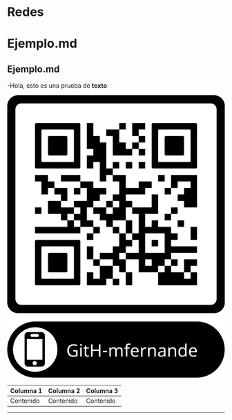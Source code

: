# Redes

# Ejemplo.md

## Ejemplo.md

-Hola, esto es una prueba de **texto** 


![Alt text](qr-proyecto.png "QR Code")


| Columna 1 | Columna 2 | Columna 3 |
| --------- | --------- | --------- |
| Contenido | Contenido | Contenido |
---
